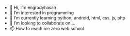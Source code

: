 - 👋 Hi, I’m engradyhasan
- 👀 I’m interested in programming
- 🌱 I’m currently learning python, android, html, css, js, php
- 💞️ I’m looking to collaborate on ...
- 📫 How to reach me zero web school

<!---
engradyhasan/engradyhasan is a ✨ special ✨ repository because its `README.md` (this file) appears on your GitHub profile.
You can click the Preview link to take a look at your changes.
--->

